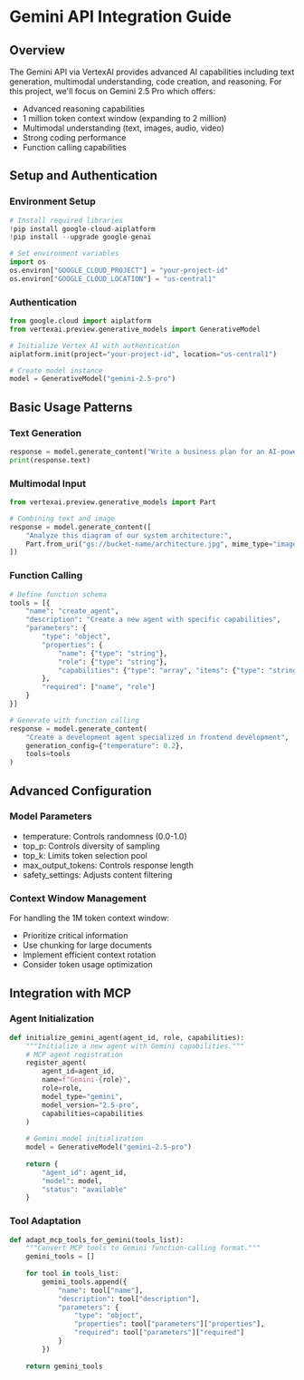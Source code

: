 # Gemini API Integration Guide

## Overview
The Gemini API via VertexAI provides advanced AI capabilities including text generation, multimodal understanding, code creation, and reasoning. For this project, we'll focus on Gemini 2.5 Pro which offers:

- Advanced reasoning capabilities
- 1 million token context window (expanding to 2 million)
- Multimodal understanding (text, images, audio, video)
- Strong coding performance
- Function calling capabilities

## Setup and Authentication

### Environment Setup
```python
# Install required libraries
!pip install google-cloud-aiplatform
!pip install --upgrade google-genai

# Set environment variables
import os
os.environ["GOOGLE_CLOUD_PROJECT"] = "your-project-id"
os.environ["GOOGLE_CLOUD_LOCATION"] = "us-central1"
```

### Authentication
```python
from google.cloud import aiplatform
from vertexai.preview.generative_models import GenerativeModel

# Initialize Vertex AI with authentication
aiplatform.init(project="your-project-id", location="us-central1")

# Create model instance
model = GenerativeModel("gemini-2.5-pro")
```

## Basic Usage Patterns

### Text Generation
```python
response = model.generate_content("Write a business plan for an AI-powered product development platform.")
print(response.text)
```

### Multimodal Input
```python
from vertexai.preview.generative_models import Part

# Combining text and image
response = model.generate_content([
    "Analyze this diagram of our system architecture:",
    Part.from_uri("gs://bucket-name/architecture.jpg", mime_type="image/jpeg")
])
```

### Function Calling
```python
# Define function schema
tools = [{
    "name": "create_agent",
    "description": "Create a new agent with specific capabilities",
    "parameters": {
        "type": "object",
        "properties": {
            "name": {"type": "string"},
            "role": {"type": "string"},
            "capabilities": {"type": "array", "items": {"type": "string"}}
        },
        "required": ["name", "role"]
    }
}]

# Generate with function calling
response = model.generate_content(
    "Create a development agent specialized in frontend development",
    generation_config={"temperature": 0.2},
    tools=tools
)
```

## Advanced Configuration

### Model Parameters
- temperature: Controls randomness (0.0-1.0)
- top_p: Controls diversity of sampling
- top_k: Limits token selection pool
- max_output_tokens: Controls response length
- safety_settings: Adjusts content filtering

### Context Window Management
For handling the 1M token context window:
- Prioritize critical information
- Use chunking for large documents
- Implement efficient context rotation
- Consider token usage optimization

## Integration with MCP

### Agent Initialization
```python
def initialize_gemini_agent(agent_id, role, capabilities):
    """Initialize a new agent with Gemini capabilities."""
    # MCP agent registration
    register_agent(
        agent_id=agent_id,
        name=f"Gemini-{role}",
        role=role,
        model_type="gemini",
        model_version="2.5-pro",
        capabilities=capabilities
    )
    
    # Gemini model initialization
    model = GenerativeModel("gemini-2.5-pro")
    
    return {
        "agent_id": agent_id,
        "model": model,
        "status": "available"
    }
```

### Tool Adaptation
```python
def adapt_mcp_tools_for_gemini(tools_list):
    """Convert MCP tools to Gemini function-calling format."""
    gemini_tools = []
    
    for tool in tools_list:
        gemini_tools.append({
            "name": tool["name"],
            "description": tool["description"],
            "parameters": {
                "type": "object",
                "properties": tool["parameters"]["properties"],
                "required": tool["parameters"]["required"]
            }
        })
    
    return gemini_tools
```